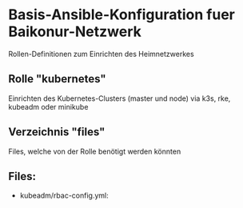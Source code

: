 # Basis-Ansible-Konfiguration fuer Baikonur-Netzwerk
Rollen-Definitionen zum Einrichten des Heimnetzwerkes

## Rolle "kubernetes"
Einrichten des Kubernetes-Clusters (master und node) via k3s, rke, kubeadm oder minikube

## Verzeichnis "files"
Files, welche von der Rolle benötigt werden könnten

## Files:
* kubeadm/rbac-config.yml: